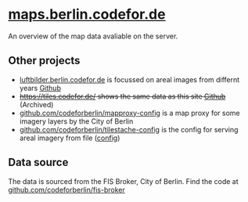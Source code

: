 # [maps.berlin.codefor.de](https://maps.berlin.codefor.de/)

An overview of the map data avaliable on the server.

## Other projects

* [luftbilder.berlin.codefor.de](https://luftbilder.berlin.codefor.de) is focussed on areal images from differnt years [Github](https://github.com/codeforberlin/luftbilder.berlin.codefor.de) 
* ~~https://tiles.codefor.de/ shows the same data as this site [Github](https://github.com/jochenklar/tiles)~~ (Archived)
* [github.com/codeforberlin/mapproxy-config](https://github.com/codeforberlin/mapproxy-config) is a map proxy for some imagery layers by the City of Berlin
* [github.com/codeforberlin/tilestache-config](https://github.com/codeforberlin/tilestache-config) is the config for serving areal imagery from file ([config](https://github.com/codeforberlin/tilestache-config/blob/master/config.json))


## Data source

The data is sourced from the FIS Broker, City of Berlin.
Find the code at [github.com/codeforberlin/fis-broker](https://github.com/codeforberlin/fis-broker)
